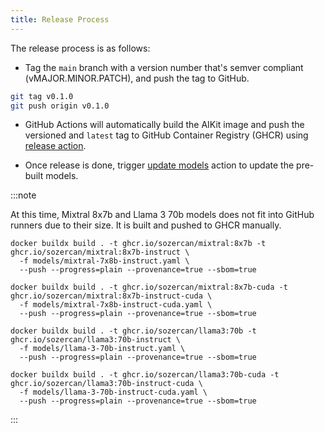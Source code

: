 ```yaml
---
title: Release Process
---
```


The release process is as follows:

- Tag the `main` branch with a version number that's semver compliant (vMAJOR.MINOR.PATCH), and push the tag to GitHub.

```bash
git tag v0.1.0
git push origin v0.1.0
```

- GitHub Actions will automatically build the AIKit image and push the versioned and `latest` tag to GitHub Container Registry (GHCR) using [release action](https://github.com/sozercan/aikit/actions/workflows/release.yaml).

- Once release is done, trigger [update models](https://github.com/sozercan/aikit/actions/workflows/update-models.yaml) action to update the pre-built models.

:::note

At this time, Mixtral 8x7b and Llama 3 70b models does not fit into GitHub runners due to their size. It is built and pushed to GHCR manually.

```shell
docker buildx build . -t ghcr.io/sozercan/mixtral:8x7b -t ghcr.io/sozercan/mixtral:8x7b-instruct \
  -f models/mixtral-7x8b-instruct.yaml \
  --push --progress=plain --provenance=true --sbom=true
```

```shell
docker buildx build . -t ghcr.io/sozercan/mixtral:8x7b-cuda -t ghcr.io/sozercan/mixtral:8x7b-instruct-cuda \
  -f models/mixtral-7x8b-instruct-cuda.yaml \
  --push --progress=plain --provenance=true --sbom=true
```

```shell
docker buildx build . -t ghcr.io/sozercan/llama3:70b -t ghcr.io/sozercan/llama3:70b-instruct \
  -f models/llama-3-70b-instruct.yaml \
  --push --progress=plain --provenance=true --sbom=true
```

```shell
docker buildx build . -t ghcr.io/sozercan/llama3:70b-cuda -t ghcr.io/sozercan/llama3:70b-instruct-cuda \
  -f models/llama-3-70b-instruct-cuda.yaml \
  --push --progress=plain --provenance=true --sbom=true
```
:::
